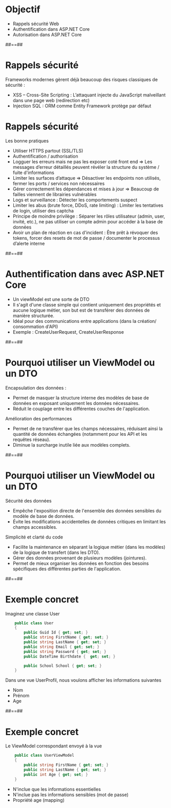 # Objectif

- Rappels sécurité Web
- Authentification dans ASP.NET Core 
- Autorisation dans ASP.NET Core

##==##

# Rappels sécurité  

Frameworks modernes gèrent déjà beaucoup des risques classiques de sécurité : 

- XSS –  Cross-Site Scripting : L’attaquant injecte du JavaScript malveillant dans une page web (redirection etc)
- Injection SQL : ORM comme Entity Framework protège par défaut

# Rappels sécurité  

Les bonne pratiques 

- Utiliser HTTPS partout (SSL/TLS)
- Authentification / authorisation
- Logguer les erreurs mais ne pas les exposer coté front end => Les messages d’erreur détaillés peuvent révéler la structure du système / fuite d'informations
- Limiter les surfaces d’attaque => Désactiver les endpoints non utilisés, fermer les ports / services non nécessaires
- Gérer correctement les dépendances et mises à jour => Beaucoup de failles viennent de librairies vulnérables
- Logs et surveillance  : Détecter les comportements suspect
- Limiter les abus (brute force, DDoS, rate limiting) :  Limiter les tentatives de login, utiliser des captcha
- Principe de moindre privilège :  Séparer les rôles utilisateur (admin, user, invité, etc.), ne pas utiliser un compte admin pour accéder à la base de données
- Avoir un plan de réaction en cas d'incident : Être prêt à révoquer des tokens, forcer des resets de mot de passe / documenter le processus d’alerte interne

##==##

# Authentification dans avec ASP.NET Core

- Un viewModel est une sorte de DTO
- Il s'agit d'une classe simple qui contient uniquement des propriétés et aucune logique métier, son but est de transférer des données de manière structurée.
- Idéal pour des communications entre applications (dans la création/ consommation d'API)
- Exemple : CreateUserRequest, CreateUserResponse

##==##

# Pourquoi utiliser un ViewModel ou un DTO 

Encapsulation des données : 
- Permet de masquer la structure interne des modèles de base de données en exposant uniquement les données nécessaires.
- Réduit le couplage entre les différentes couches de l'application.

Amélioration des performances 
- Permet de ne transférer que les champs nécessaires, réduisant ainsi la quantité de données échangées (notamment pour les API et les requêtes réseau).
- Diminue la surcharge inutile liée aux modèles complets.

##==##

# Pourquoi utiliser un ViewModel ou un DTO 

Sécurité des données
- Empêche l'exposition directe de l'ensemble des données sensibles du modèle de base de données.
- Évite les modifications accidentelles de données critiques en limitant les champs accessibles.

Simplicité et clarté du code
- Facilite la maintenance en séparant la logique métier (dans les modèles) de la logique de transfert (dans les DTO).
- Gérer des données provenant de plusieurs modèles (jointures).
- Permet de mieux organiser les données en fonction des besoins spécifiques des différentes parties de l'application.

##==##

# Exemple concret

Imaginez une classe User

``` cs
    public class User
    {
        public Guid Id { get; set; }
        public string FirstName { get; set; }
        public string LastName { get; set; } 
        public string Email { get; set; }
        public string Password { get; set; }
        public DateTime Birthdate {  get; set; }

        public School School { get; set; }
    }
```
 Dans une vue UserProfil, nous voulons afficher les informations suivantes 
 - Nom
 - Prénom
 - Age

##==##
# Exemple concret

Le ViewModel correspondant envoyé à la vue 

``` cs
    public class UserViewModel
    {
        public string FirstName { get; set; }
        public string LastName { get; set; } 
        public int Age { get; set; }
    }
```

- N'inclue que les informations essentielles
- N'inclue pas les informations sensibles (mot de passe)
- Propriété age (mapping)

